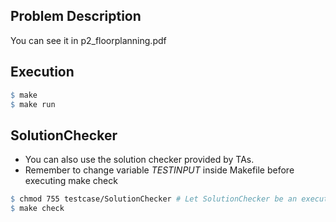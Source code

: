 ## Problem Description
You can see it in p2_floorplanning.pdf

## Execution

```makefile
$ make
$ make run
```

## SolutionChecker
* You can also use the solution checker provided by TAs.
* Remember to change variable *TESTINPUT* inside Makefile before executing make check

```makefile
$ chmod 755 testcase/SolutionChecker # Let SolutionChecker be an executable binary file
$ make check
```